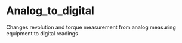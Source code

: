 # Analog_to_digital
Changes revolution and torque measurement from analog measuring equipment to digital readings
